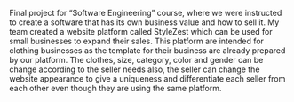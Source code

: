 Final project for “Software Engineering” course, where we were instructed to create a software that has its own business value and how to sell it. My team created a website platform called StyleZest which can be used for small businesses to expand their sales. This platform are intended for clothing businesses as the template for their business are already prepared by our platform. The clothes, size, category, color and gender can be change according to the seller needs also, the seller can change the website appearance to give a uniqueness and differentiate each seller from each other even though they are using the same platform.
